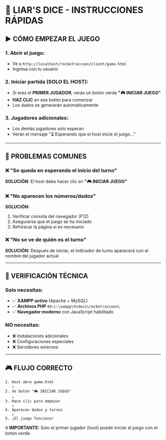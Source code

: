 # 🎲 LIAR'S DICE - INSTRUCCIONES RÁPIDAS

## ▶️ CÓMO EMPEZAR EL JUEGO

### 1. **Abrir el juego:**
- Ve a `http://localhost/rocketraccoon/client/game.html`
- Ingresa con tu usuario

### 2. **Iniciar partida (SOLO EL HOST):**
- Si eres el **PRIMER JUGADOR**, verás un botón verde **"🎮 INICIAR JUEGO"**
- **HAZ CLIC** en ese botón para comenzar
- Los dados se generarán automáticamente

### 3. **Jugadores adicionales:**
- Los demás jugadores solo esperan
- Verán el mensaje "⏳ Esperando que el host inicie el juego..."

---

## 🎯 PROBLEMAS COMUNES

### ❌ "Se queda en esperando el inicio del turno"
**SOLUCIÓN:** El host debe hacer clic en **"🎮 INICIAR JUEGO"**

### ❌ "No aparecen los números/dados"
**SOLUCIÓN:** 
1. Verificar consola del navegador (F12)
2. Asegurarse que el juego se ha iniciado
3. Refrescar la página si es necesario

### ❌ "No se ve de quién es el turno"
**SOLUCIÓN:** Después de iniciar, el indicador de turno aparecerá con el nombre del jugador actual

---

## 🔧 VERIFICACIÓN TÉCNICA

### Solo necesitas:
- ✅ **XAMPP activo** (Apache + MySQL)
- ✅ **Archivos PHP** en `c:\xampp\htdocs\rocketraccoon\`
- ✅ **Navegador moderno** con JavaScript habilitado

### NO necesitas:
- ❌ Instalaciones adicionales
- ❌ Configuraciones especiales
- ❌ Servidores externos

---

## 🎮 FLUJO CORRECTO

```
1. Host abre game.html
   ↓
2. Ve botón "🎮 INICIAR JUEGO"
   ↓
3. Hace clic para empezar
   ↓
4. Aparecen dados y turnos
   ↓
5. ¡El juego funciona!
```

**💡 IMPORTANTE:** Solo el primer jugador (host) puede iniciar el juego con el botón verde.
